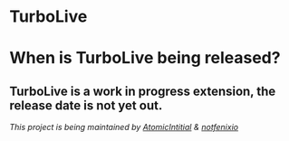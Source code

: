 # TurboLive

# When is TurboLive being released?
## TurboLive is a work in progress extension, the release date is not yet out.  

*This project is being maintained by [AtomicIntitial](https://github.com/AtomicInitial) & [notfenixio](https://github.com/notfenixio)*


<link rel="icon" type="image/x-icon" href="{{ 'favicon.ico' | relative_url }}">

<script>
    window.onload = function() {
        document.querySelector("footer").remove();
        document.getElementById("turbolive").remove()
    };
</script>